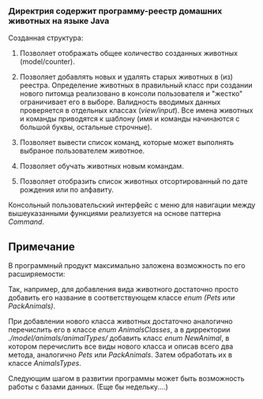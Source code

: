 ### Директрия содержит программу-реестр домашних животных на языке Java


Созданная структура:

   1. Позволяет отображать общее количество созданных животных (model/counter).

   2. Позволяет добавлять новых и удалять старых животных в (из) реестра. Определение животных в правильный класс при создании нового питомца реализовано в консоли пользователя и "жестко" ограничивает его в выборе. Валидность вводимых данных проверяется в отдельных классах (*view/input*). Все имена животных и команды приводятся к шаблону (имя и команды начинаются с большой буквы, остальные строчные).
 
   3. Позволяет вывести список команд, которые может выполнять выбраное пользователем животное.
        
   4. Позволяет обучать животных новым командам.
   
   5. Позволяет отобразить список животных отсортированный по дате рождения или по алфавиту.

Консольный пользовательский интерфейс с меню для навигации между вышеуказанными функциями реализуется на основе паттерна *Command*.


## Примечание

В программный продукт максимально заложена возможность по его расширяемости:
 
 Так, например, для добавления вида животного достаточно просто добавить его название в соответствующем классе *enum (Pets или PackAnimals)*.
 
 При добавлении нового класса животных достаточно аналогично перечислить его в классе *enum AnimalsClasses*, а в дирректории *./model/animals/animalTypes/* добавить класс *enum NewAnimal*, в котором перечислить все виды нового класса и описав всего два метода, аналогично *Pets* или *PackAnimals*. Затем обработать их в классе *AnimalsTypes*.

Следующим шагом в развитии программы может быть возможность работы с базами данных. (Еще бы недельку....)